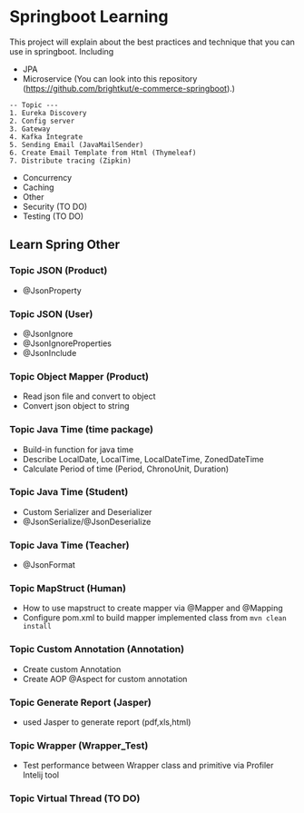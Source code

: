 # Springboot Learning

This project will explain about the best practices and technique that you can use in springboot. Including

- JPA
- Microservice (You can look into this repository (https://github.com/brightkut/e-commerce-springboot).)

```
-- Topic ---
1. Eureka Discovery
2. Config server
3. Gateway
4. Kafka Integrate
5. Sending Email (JavaMailSender)
6. Create Email Template from Html (Thymeleaf)
7. Distribute tracing (Zipkin)
```

- Concurrency
- Caching
- Other
- Security (TO DO)
- Testing (TO DO)


## Learn Spring Other

### Topic JSON (Product)
- @JsonProperty

### Topic JSON (User)
- @JsonIgnore
- @JsonIgnoreProperties
- @JsonInclude

### Topic Object Mapper (Product)
- Read json file and convert to object
- Convert json object to string

### Topic Java Time (time package)
- Build-in function for java time
- Describe LocalDate, LocalTime, LocalDateTime, ZonedDateTime
- Calculate Period of time (Period, ChronoUnit, Duration)

### Topic Java Time (Student)
- Custom Serializer and Deserializer
- @JsonSerialize/@JsonDeserialize 

### Topic Java Time (Teacher)
- @JsonFormat

### Topic MapStruct (Human)
- How to use mapstruct to create mapper via @Mapper and @Mapping
- Configure pom.xml to build mapper implemented class from `mvn clean install`

### Topic Custom Annotation (Annotation)
- Create custom Annotation
- Create AOP @Aspect for custom annotation

### Topic Generate Report (Jasper)
- used Jasper to generate report (pdf,xls,html)

### Topic Wrapper (Wrapper_Test)
- Test performance between Wrapper class and primitive via Profiler Intelij tool

### Topic Virtual Thread (TO DO)